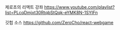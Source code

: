제로초의 리액트 강좌
https://www.youtube.com/playlist?list=PLcqDmjxt30RtqbStQqk-eYMK8N-1SYIFn

깃헙 소스
https://github.com/ZeroCho/react-webgame
